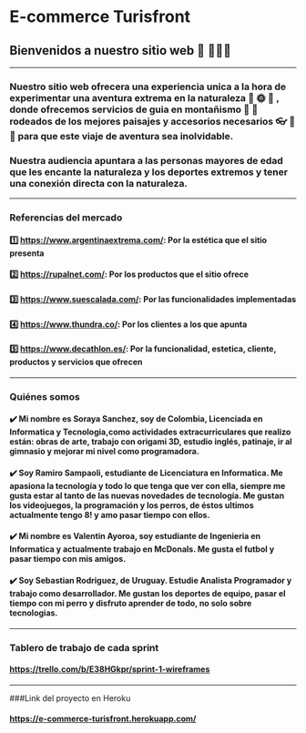 # E-commerce Turisfront
## Bienvenidos a nuestro sitio web 👋 👩🏾‍💻 
***
### Nuestro sitio web ofrecera una experiencia unica a la hora de experimentar una aventura extrema en la naturaleza :deciduous_tree: :sun_with_face: :blossom: , donde ofrecemos servicios de guia en montañismo :sunrise_over_mountains: :rainbow: rodeados de los mejores paisajes y accesorios necesarios :eyeglasses: :movie_camera: :flashlight: para que este viaje de aventura sea inolvidable. 

### Nuestra audiencia apuntara a las personas mayores de edad que les encante la naturaleza y los deportes extremos y tener una conexión directa con la naturaleza. 
***
### Referencias del mercado 

#### :one: https://www.argentinaextrema.com/: Por la estética que el sitio presenta
#### :two: https://rupalnet.com/: Por los productos que el sitio ofrece
#### :three: https://www.suescalada.com/: Por las funcionalidades implementadas 
#### :four: https://www.thundra.co/: Por los clientes a los que apunta 
#### :five: https://www.decathlon.es/: Por la funcionalidad, estetica, cliente, productos y servicios que ofrecen
***
### Quiénes somos

#### ✔️ Mi nombre es Soraya Sanchez, soy de Colombia, Licenciada en Informatica y Tecnologia,como actividades extracurriculares que realizo están: obras de arte, trabajo con origami 3D, estudio inglés, patinaje, ir al gimnasio y mejorar mi nivel como programadora.
#### ✔️ Soy Ramiro Sampaoli, estudiante de Licenciatura en Informatica. Me apasiona la tecnología y todo lo que tenga que ver con ella, siempre me gusta estar al tanto de las nuevas novedades de tecnología. Me gustan los videojuegos, la programación y los perros, de éstos ultimos actualmente tengo 8!  y amo pasar tiempo con ellos.
#### ✔️ Mi nombre es Valentin Ayoroa, soy estudiante de Ingenieria en Informatica y actualmente trabajo en McDonals. Me gusta el futbol y pasar tiempo con mis amigos.
#### ✔️ Soy Sebastian Rodriguez, de Uruguay. Estudie Analista Programador y trabajo como desarrollador. Me gustan los deportes de equipo, pasar el tiempo con mi perro y disfruto aprender de todo, no solo sobre tecnologias. 

***
### Tablero de trabajo de cada sprint 
#### https://trello.com/b/E38HGkpr/sprint-1-wireframes

***
###Link del proyecto en Heroku
#### https://e-commerce-turisfront.herokuapp.com/
